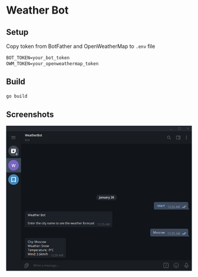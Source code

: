 # Weather Bot

## Setup

Copy token from BotFather and OpenWeatherMap to `.env` file
```dosini
BOT_TOKEN=your_bot_token
OWM_TOKEN=your_openweathermap_token
```

## Build

```bash
go build
```

## Screenshots

![](/screenshots/weather_bot.png)
